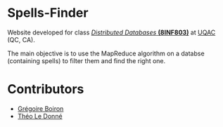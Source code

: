 # Spells-Finder
Website developed for class [*Distributed Databases* **(8INF803)**](http://cours.uqac.ca/8INF803) at [UQAC](https://uqac.ca) (QC, CA).

The main objective is to use the MapReduce algorithm on a databse (containing spells) to filter them and find the right one.

# Contributors
* [Grégoire Boiron](https://github.com/Graygzou)
* [Théo Le Donné](https://github.com/Theo-Le-Donne)
